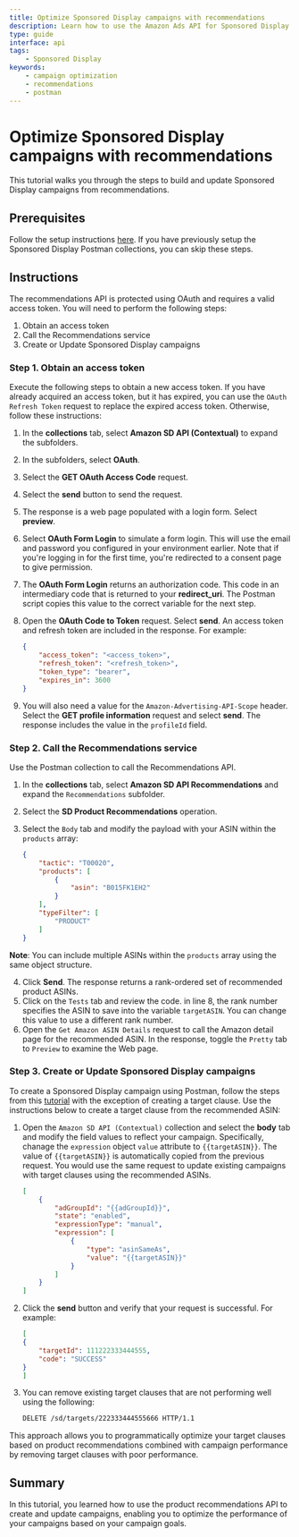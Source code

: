 ```yaml
---
title: Optimize Sponsored Display campaigns with recommendations
description: Learn how to use the Amazon Ads API for Sponsored Display to optimize Sponsored Display campaigns with recommendations.
type: guide
interface: api 
tags:
    - Sponsored Display
keywords:
    - campaign optimization
    - recommendations
    - postman
---
```


# Optimize Sponsored Display campaigns with recommendations

This tutorial walks you through the steps to build and update Sponsored Display campaigns from recommendations.

## Prerequisites

Follow the setup instructions [here](guides/sponsored-display/tutorials/postman). If you have previously setup the Sponsored Display Postman collections, you can skip these steps.

## Instructions

The recommendations API is protected using OAuth and requires a valid access token. You will need to perform the following steps:

1. Obtain an access token
2. Call the Recommendations service
3. Create or Update Sponsored Display campaigns

### Step 1. Obtain an access token

Execute the following steps to obtain a new access token. If you have already acquired an access token, but it has expired, you can use the `OAuth Refresh Token` request to replace the expired access token. Otherwise, follow these instructions:

1. In the **collections** tab, select **Amazon SD API (Contextual)** to expand the subfolders.
2. In the subfolders, select **OAuth**.
3. Select the **GET OAuth Access Code** request.
4. Select the **send** button to send the request.
5. The response is a web page populated with a login form. Select **preview**.
6. Select **OAuth Form Login** to simulate a form login. This will use the email and password you configured in your environment earlier. Note that if you're logging in for the first time, you're redirected to a consent page to give permission.
7. The **OAuth Form Login** returns an authorization code. This code in an intermediary code that is returned to your **redirect_uri**. The Postman script copies this value to the correct variable for the next step.
8. Open the **OAuth Code to Token** request. Select **send**. An access token and refresh token are included in the response. For example:

    ```JSON
    {
        "access_token": "<access_token>",
        "refresh_token": "<refresh_token>",
        "token_type": "bearer",
        "expires_in": 3600
    }
    ```

9. You will also need a value for the `Amazon-Advertising-API-Scope` header. Select the **GET profile information** request and select **send**. The response includes the value in the `profileId` field.

### Step 2. Call the Recommendations service

Use the Postman collection to call the Recommendations API.

1. In the **collections** tab, select **Amazon SD API Recommendations** and expand the `Recommendations` subfolder.
2. Select the **SD Product Recommendations** operation.
3. Select the `Body` tab and modify the payload with your ASIN within the `products` array:

    ```JSON
    {
        "tactic": "T00020",
        "products": [
            {
                "asin": "B015FK1EH2"
            }
        ],
        "typeFilter": [
            "PRODUCT"
        ]
    }
    ```
**Note**: You can include multiple ASINs within the `products` array using the same object structure.

4. Click **Send**. The response returns a rank-ordered set of recommended product ASINs. 
5. Click on the `Tests` tab and review the code. in line 8, the rank number specifies the ASIN to save into the variable `targetASIN`. You can change this value to use a different rank number.
6. Open the `Get Amazon ASIN Details` request to call the Amazon detail page for the recommended ASIN. In the response, toggle the `Pretty` tab to `Preview` to examine the Web page.

### Step 3. Create or Update Sponsored Display campaigns

To create a Sponsored Display campaign using Postman, follow the steps from this [tutorial](guides/sponsored-display/tutorials/how-to-build-audt-campaigns) with the exception of creating a target clause. Use the instructions below to create a target clause from the recommended ASIN:

1. Open the `Amazon SD API (Contextual)` collection and select the **body** tab and modify the field values to reflect your campaign. Specifically, chanage the `expression` object `value` attribute to `{{targetASIN}}`. The value of `{{targetASIN}}` is automatically copied from the previous request. You would use the same request to update existing campaigns with target clauses using the recommended ASINs. 

    ```JSON
    [
        {
            "adGroupId": "{{adGroupId}}",
            "state": "enabled",
            "expressionType": "manual",
            "expression": [
                {
                    "type": "asinSameAs",
                    "value": "{{targetASIN}}"
                }
            ]
        }
    ]
    ```

2.	Click the **send** button and verify that your request is successful. For example:

    ```JSON
    [
    {
        "targetId": 111222333444555,
        "code": "SUCCESS"
    }
    ]
    ```

3. You can remove existing target clauses that are not performing well using the following:

    ```bash
    DELETE /sd/targets/222333444555666 HTTP/1.1
    ```

This approach allows you to programmatically optimize your target clauses based on product recommendations combined with campaign performance by removing target clauses with poor performance.

## Summary

In this tutorial, you learned how to use the product recommendations API to create and update campaigns, enabling you to optimize the performance of your campaigns based on your campaign goals.


